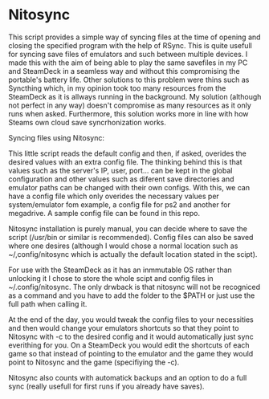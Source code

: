 # Nitosync
This script provides a simple way of syncing files at the time of opening and closing the specified program with the help of RSync.
This is quite usefull for syncing save files of emulators and such between multiple devices. I made this with the aim of being able to play the same savefiles in my PC and SteamDeck in a seamless way and without this compromising the portable's battery life. Other solutions to this problem were thins such as Syncthing which, in my opinion took too many resources from the SteamDeck as it is allways running in the background. My solution (although not perfect in any way) doesn't compromise as many resources as it only runs when asked. Furthermore, this solution works more in line with how Steams own cloud save syncrhonization works.

Syncing files using Nitosync:

This little script reads the default config and then, if asked, overides the desired values with an extra config file. The thinking behind this is that values such as the server's IP, user, port... can be kept in the global configuration and other values such as diferent save directories and emulator paths can be changed with their own configs. With this, we can have a config file which only overides the necessary values per system/emulator fom example, a config file for ps2 and another for megadrive.
A sample config file can be found in this repo.

Nitosync installation is purely manual, you can decide where to save the script (/usr/bin or similar is recommended). Config files can also be saved where one desires (although I would chose a normal location such as ~/,config/nitosync which is actually the default location stated in the scipt).

For use with the SteamDeck as it has an inmmutable OS rather than unlocking it I chose to store the whole scipt and config files in ~/.config/nitosync. The only drwback is that nitosync will not be recogniced as a command and you have to add the folder to the $PATH or just use the full path when calling it.

At the end of the day, you would tweak the config files to your necessities and then would change your emulators shortcuts so that they point to Nitosync with -c to the desired config and it would automatically just sync everithing for you. On a SteamDeck you would edit the shortcuts of each game so that instead of pointing to the emulator and the game they would point to Nitosync and the game (specifiying the -c).

Nitosync also counts with automatick backups and an option to do a full sync (really usefull for first runs if you already have saves).
